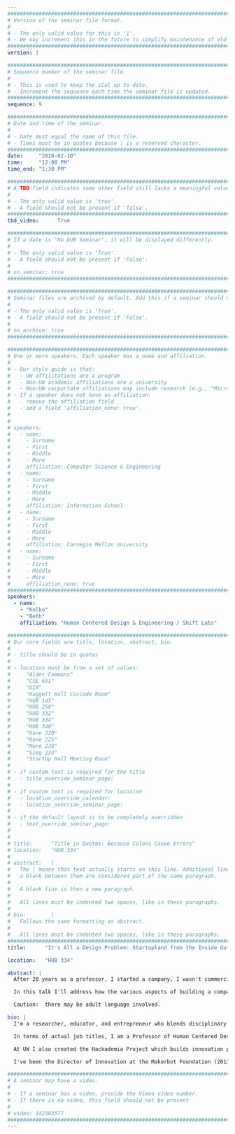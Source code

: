 ```yaml
---
################################################################################
# Version of the seminar file format.
#
# - The only valid value for this is '1'.
# - We may increment this in the future to simplify maintenance of old seminars.
################################################################################
version: 1

################################################################################
# Sequence number of the seminar file.
#
# - This is used to keep the iCal up to date.
# - Increment the sequence each time the seminar file is updated.
################################################################################
sequence: 9

################################################################################
# Date and time of the seminar.
#
# - Date must equal the name of this file.
# - Times must be in quotes because : is a reserved character.
################################################################################
date:     "2016-02-10"
time:     "12:00 PM"
time_end: "1:30 PM"

################################################################################
# A TBD field indicates some other field still lacks a meaningful value.
#
# - The only valid value is 'true'.
# - A field should not be present if 'false'.
################################################################################
tbd_video:      True

################################################################################
# If a date is "No DUB Seminar", it will be displayed differently.
#
# - The only valid value is 'True'.
# - A field should not be present if 'False'.
#
# no_seminar: true
################################################################################

################################################################################
# Seminar files are archived by default. Add this if a seminar should not be.
#
# - The only valid value is 'True'.
# - A field should not be present if 'False'.
#
# no_archive: true
################################################################################

################################################################################
# One or more speakers. Each speaker has a name and affiliation.
#
# - Our style guide is that:
#   - UW affilitations are a program
#   - Non-UW academic affiliations are a university
#   - Non-UW corportate affiliations may include research (e.g., "Microsoft Research")
# - If a speaker does not have an affiliation:
#   - remove the affiliation field
#   - add a field 'affiliation_none: true'.
#
#
# speakers:
#   - name: 
#     - Surname
#     - First
#     - Middle
#     - More
#     affiliation: Computer Science & Engineering 
#   - name: 
#     - Surname
#     - First
#     - Middle
#     - More
#     affiliation: Information School 
#   - name: 
#     - Surname
#     - First
#     - Middle
#     - More
#     affiliation: Carnegie Mellon University 
#   - name:
#     - Surname
#     - First
#     - Middle
#     - More
#     affiliation_none: true
################################################################################
speakers:
  - name:
    - "Kolko"
    - "Beth"
    affiliation: "Human Centered Design & Engineering / Shift Labs"

################################################################################
# Our core fields are title, location, abstract, bio.
#
# - title should be in quotes
#
# - location must be from a set of values:
#     "Alder Commons"
#     "CSE 691"
#     "GIX"
#     "Haggett Hall Cascade Room"
#     "HUB 145"
#     "HUB 250"
#     "HUB 332"
#     "HUB 334"
#     "HUB 340"
#     "Kane 220"
#     "Kane 225"
#     "More 230"
#     "Sieg 233"
#     "StartUp Hall Meeting Room"
#
# - if custom text is required for the title
#   - title_override_seminar_page:
#
# - if custom text is required for location
#   - location_override_calendar:
#   - location_override_seminar_page:
#
# - if the default layout is to be completely overridden
#   - text_override_seminar_page:
#
#
# title:      "Title in Quotes: Because Colons Cause Errors"
# location:   "HUB 334"
#
# abstract:   |
#   The | means that text actually starts on this line. Additional lines without
#   a blank between them are considered part of the same paragraph.
#
#   A blank line is then a new paragraph.
#
#   All lines must be indented two spaces, like in these paragraphs.
#
# bio:        |
#   Follows the same formatting as abstract.
#
#   All lines must be indented two spaces, like in these paragraphs.
################################################################################
title:      "It's All a Design Problem: Startupland from the Inside Out"

location:   "HUB 334"

abstract: |
  After 20 years as a professor, I started a company. I wasn't commercializing any IP from my academic work. I wanted to build a company that responded to a generalized problem that had been revealed through years of academic research. 

  In this talk I'll address how the various aspects of building a company are, in essence, design problems. Both obvious tasks like fundraising, ideation, prototyping, and user testing, as well as less obvious processes like manufacturing, marketing, sales, and hiring can all be approached as design problems at heart. There are lots of ways to build a company, and I'll share the experience of building with a design perspective at the center of decision-making.

  Caution:  there may be adult language involved.

bio: |
  I'm a researcher, educator, and entrepreneur who blends disciplinary perspectives to identify hidden problems and craft innovative solutions. I began my career as a professor in the humanities, studying how diverse communities used a then text-based Internet to organize and enact change. After a decade of work on technology adoption, adaptation, and usage patterns in low resource communities around the world, I became a professor in engineering in order to collaborate on building better solutions to intransigent problems. My current work focuses on the potential of non-experts to create disruptive solutions, and I build programs that help people become functional engineers so they can solve problems in their communities.

  In terms of actual job titles, I am a Professor of Human Centered Design & Engineering at the University of Washington where I co-direct the Tactical and Tactile Technology Lab (formerly the Design for Digital Inclusion lab).I am also co-founder and CEO of Shift Labs, a company that builds simple medical devices that solve huge unmet problems at a price point global markets can afford. 

  At UW I also created the Hackademia Project which builds innovation potential among broad audiences by imparting functional engineering skills combined with design thinking. My technology development projects have included work on a low-cost ultrasound system for midwives in Uganda and a grassroots public transportation information system in Kyrgyzstan.

  I've been the Director of Innovation at the Makerbot Foundation (2013), a Fulbright professor at the University of World Economy and Diplomacy in Tashkent, Uzbekistan (2000), a Visiting Faculty Researcher at Microsoft Research (2007), and a Fellow (2007-2009) and Faculty Associate (2009-present) at the Berkman Center for Internet and Society at Harvard University. I've lectured around the world, and consulted for a variety of NGOs, including extensive fieldwork in Cambodia, India, Kyrgyzstan, Indonesia, and Kenya.

################################################################################
# A seminar may have a video.
#
# - If a seminar has a video, provide the Vimeo video number.
# - If there is no video, this field should not be present
#
# video: 142303577
################################################################################
---
```

